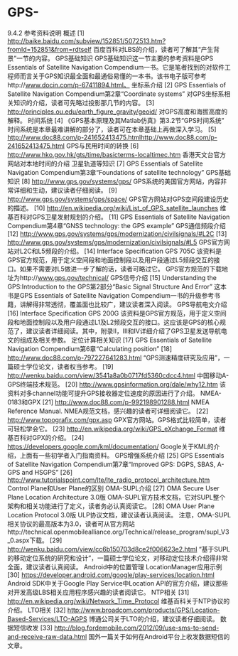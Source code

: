 # GPS-
9.4.2  参考资料说明
概述
[1]  http://baike.baidu.com/subview/152851/5072513.htm?fromId=152851&from=rdtself
百度百科对LBS的介绍，读者可了解其“产生背景”一节的内容。
GPS基础知识
GPS基础知识这一节主要的参考资料是GPS Essentials of Satellite Navigation Compendium一书。它是笔者找到的对软件工程师而言关于GPS知识最全面和最通俗易懂的一本书。该书电子版可参考http://www.docin.com/p-67411894.html。
坐标系介绍
[2]  GPS Essentials of Satellite Navigation Compendium第2章“Coordinate systems”
对GPS坐标系相关知识的介绍，读者可先略过投影那几节的内容。
[3]  http://principles.ou.edu/earth_figure_gravity/geoid/
对GPS高度和海拔高度的解释。
时间系统
[4]  《GPS基本原理及其Matlab仿真》第3.2节“GPS时间系统”
时间系统是本章最难讲解的部分了，读者可在本章基础上再做深入学习。
[5]  http://www.doc88.com/p-241652413475.htmlhttp://www.doc88.com/p-241652413475.html
GPS与民用时间的转换
[6]  http://www.hko.gov.hk/gts/time/basicterms-localtimec.htm
香港天文台官方网站对本地时间的介绍
卫星轨道等知识
[7]  GPS Essentials of Satellite Navigation Compendium第3章“Foundations of satellite technology”
GPS基础知识
[8]  http://www.gps.gov/systems/gps/
GPS系统的美国官方网站，内容非常详细和生动，建议读者仔细阅读。
[9]  http://www.gps.gov/systems/gps/space/
GPS官方网站对GPS空间段建设历史的描述。
[10]  http://en.wikipedia.org/wiki/List_of_GPS_satellite_launches
维基百科对GPS卫星发射规划的介绍。
[11]  GPS Essentials of Satellite Navigation Compendium第4章“GNSS technology: the GPS example”
GPS通信频段介绍
[12]  http://www.gps.gov/systems/gps/modernization/civilsignals/#L2C
[13]  http://www.gps.gov/systems/gps/modernization/civilsignals/#L5
GPS官方网站对L2C和L5频段的介绍。
[14]  Interface Specification GPS 705C
该资料是GPS官方规范，用于定义空间段和地面控制段以及用户段通过L5频段交互的接口。如果不需要对L5做进一步了解的话，读者可略过它。
GPS官方规范的下载地址为http://www.gps.gov/technical/
GPS信号介绍
[15]  Understanding the GPS:Introduction to the GPS第2部分“Basic Signal Structure And Error”
这本书是GPS Essentials of Satellite Navigation Compendium一书的升级参考书籍，讲解得非常透彻，覆盖面也比较广，建议读者深入阅读。
GPS导航电文介绍
[16]  Interface Specification GPS 200G
该资料是GPS官方规范，用于定义空间段和地面控制段以及用户段通过L1及L2频段交互的接口。这应该是GPS的核心规范了，建议读者详细阅读。其中，附录II，III和IV详细介绍了GPS卫星发送导航电文的组成及相关参数。
定位计算相关知识
[17]  GPS Essentials of Satellite Navigation Compendium第6章“Calculating position”
[18]  http://www.doc88.com/p-797227641283.html
“GPS测速精度研究及应用”，一篇硕士学位论文，读者权当参考。
[19]  http://wenku.baidu.com/view/3541a8a0b0717fd5360cdcc4.html
中国移动A-GPS终端技术规范。
[20]  http://www.gpsinformation.org/dale/why12.htm
该资料对多channel功能可提升GPS接收器定位速度的原因进行了介绍。
NMEA-0183和GPX
[21]  http://www.doc88.com/p-992198901288.html
NMEA Reference Manual. NMEA规范文档，感兴趣的读者可详细阅读它。
[22]  http://www.topografix.com/gpx.asp
GPX官方网站。GPS格式比较简单，读者可轻松学会它。
[23]  http://en.wikipedia.org/wiki/GPS_eXchange_Format
维基百科对GPX的介绍。
[24]  https://developers.google.com/kml/documentation/
Google关于KML的介绍，上面有一些初学者入门指南资料。
GPS增强系统介绍
[25]  GPS Essentials of Satellite Navigation Compendium第7章“Improved GPS: DGPS, SBAS, A-GPS and HSGPS”
[26]  http://www.tutorialspoint.com/lte/lte_radio_protocol_architecture.htm
Control Plane和User Plane的区别
OMA-SUPL介绍
[27]  OMA Secure User Plane Location Architecture 3.0版
OMA-SUPL官方技术文档，它对SUPL整个架构和相关功能进行了定义，读者务必认真阅读它。
[28]  OMA User Plane Location Protocol 3.0版
ULP协议文档，建议读者认真阅读。
注意，OMA-SUPL相关协议的最高版本为3.0，读者可从官方网站http://technical.openmobilealliance.org/Technical/release_program/supl_V3_0.aspx下载。
[29]  http://wenku.baidu.com/view/cc6b150703d8ce2f006623e2.html
“基于SUPL的移动定位系统的研究和设计”，一篇硕士学位论文，对移动定位技术介绍得非常全面，建议读者认真阅读。
Android中的位置管理
LocationManager应用示例
[30]  https://developer.android.com/google/play-services/location.html
Android SDK中关于Google Play Service中Location API的官方介绍，建议那些对开发高级LBS相关应用程序感兴趣的读者阅读它。
NTP相关
[31]  http://en.wikipedia.org/wiki/Network_Time_Protocol
维基百科关于NTP协议的介绍。
LTO相关
[32]  http://www.broadcom.com/products/GPS/Location-Based-Services/LTO-AGPS
博通公司关于LTO的介绍，建议读者仔细阅读。
数据短信收发
[33]  http://blog.fordemobile.com/2012/09/use-sms-to-send-and-receive-raw-data.html
国外一篇关于如何在Android平台上收发数据短信的文章。
